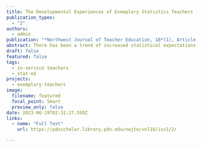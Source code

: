 ```yaml
---
title: The Developmental Experiences of Exemplary Statistics Teachers
publication_types:
  - "2"
authors:
  - admin
publication: "*Northwest Journal of Teacher Education, 18*(1), Article 2"
abstract: There has been a trend of increased statistical expectations for students and calls for increased statistical preparation for their teachers in recent years, but preparation has not yet reached recommended levels. A similar preparation gap existed at the inception of the Advanced Placement Statistics program, and this study examines a group of statistics teachers identified as exemplary by experts in the field to determine what challenges they faced and how they overcame them. Semi-structured interviews using a Communities of Practice framework (Wenger, 1998) were conducted. The challenges and responses to those challenges are identified, and these have implications for supporting new and established teachers of statistics at the K-12 level.
draft: false
featured: false
tags:
  - in-service teachers
  - stat-ed
projects:
  - exemplary-teachers
image:
  filename: featured
  focal_point: Smart
  preview_only: false
date: 2023-06-19T02:31:27.550Z
links:
  - name: "Full Text"
    url: https://pdxscholar.library.pdx.edu/nwjte/vol18/iss1/2/

---
```

